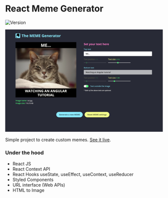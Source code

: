 # React Meme Generator

![Version](https://img.shields.io/badge/version-1.0.5-success)

![App Screen](./src/assets/app-screen.png)

Simple project to create custom memes. [See it live](https://pd-meme-generator.netlify.app/).

### Under the hood

- React JS
- React Context API
- React Hooks useState, useEffect, useContext, useReducer
- Styled Components
- URL interface (Web APIs)
- HTML to Image


